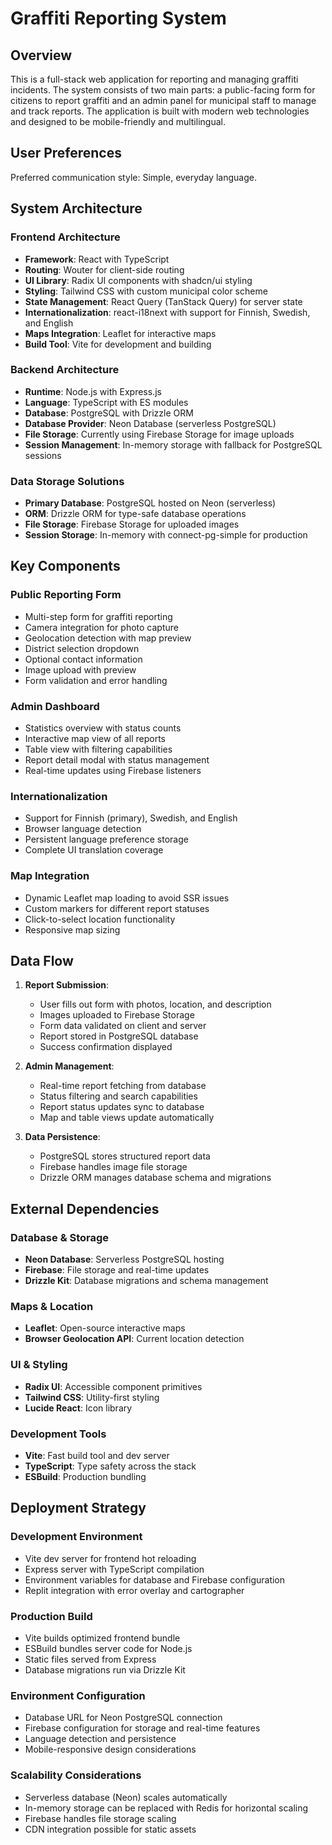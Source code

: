 # Graffiti Reporting System

## Overview

This is a full-stack web application for reporting and managing graffiti incidents. The system consists of two main parts: a public-facing form for citizens to report graffiti and an admin panel for municipal staff to manage and track reports. The application is built with modern web technologies and designed to be mobile-friendly and multilingual.

## User Preferences

Preferred communication style: Simple, everyday language.

## System Architecture

### Frontend Architecture
- **Framework**: React with TypeScript
- **Routing**: Wouter for client-side routing
- **UI Library**: Radix UI components with shadcn/ui styling
- **Styling**: Tailwind CSS with custom municipal color scheme
- **State Management**: React Query (TanStack Query) for server state
- **Internationalization**: react-i18next with support for Finnish, Swedish, and English
- **Maps Integration**: Leaflet for interactive maps
- **Build Tool**: Vite for development and building

### Backend Architecture
- **Runtime**: Node.js with Express.js
- **Language**: TypeScript with ES modules
- **Database**: PostgreSQL with Drizzle ORM
- **Database Provider**: Neon Database (serverless PostgreSQL)
- **File Storage**: Currently using Firebase Storage for image uploads
- **Session Management**: In-memory storage with fallback for PostgreSQL sessions

### Data Storage Solutions
- **Primary Database**: PostgreSQL hosted on Neon (serverless)
- **ORM**: Drizzle ORM for type-safe database operations
- **File Storage**: Firebase Storage for uploaded images
- **Session Storage**: In-memory with connect-pg-simple for production

## Key Components

### Public Reporting Form
- Multi-step form for graffiti reporting
- Camera integration for photo capture
- Geolocation detection with map preview
- District selection dropdown
- Optional contact information
- Image upload with preview
- Form validation and error handling

### Admin Dashboard
- Statistics overview with status counts
- Interactive map view of all reports
- Table view with filtering capabilities
- Report detail modal with status management
- Real-time updates using Firebase listeners

### Internationalization
- Support for Finnish (primary), Swedish, and English
- Browser language detection
- Persistent language preference storage
- Complete UI translation coverage

### Map Integration
- Dynamic Leaflet map loading to avoid SSR issues
- Custom markers for different report statuses
- Click-to-select location functionality
- Responsive map sizing

## Data Flow

1. **Report Submission**:
   - User fills out form with photos, location, and description
   - Images uploaded to Firebase Storage
   - Form data validated on client and server
   - Report stored in PostgreSQL database
   - Success confirmation displayed

2. **Admin Management**:
   - Real-time report fetching from database
   - Status filtering and search capabilities
   - Report status updates sync to database
   - Map and table views update automatically

3. **Data Persistence**:
   - PostgreSQL stores structured report data
   - Firebase handles image file storage
   - Drizzle ORM manages database schema and migrations

## External Dependencies

### Database & Storage
- **Neon Database**: Serverless PostgreSQL hosting
- **Firebase**: File storage and real-time updates
- **Drizzle Kit**: Database migrations and schema management

### Maps & Location
- **Leaflet**: Open-source interactive maps
- **Browser Geolocation API**: Current location detection

### UI & Styling
- **Radix UI**: Accessible component primitives
- **Tailwind CSS**: Utility-first styling
- **Lucide React**: Icon library

### Development Tools
- **Vite**: Fast build tool and dev server
- **TypeScript**: Type safety across the stack
- **ESBuild**: Production bundling

## Deployment Strategy

### Development Environment
- Vite dev server for frontend hot reloading
- Express server with TypeScript compilation
- Environment variables for database and Firebase configuration
- Replit integration with error overlay and cartographer

### Production Build
- Vite builds optimized frontend bundle
- ESBuild bundles server code for Node.js
- Static files served from Express
- Database migrations run via Drizzle Kit

### Environment Configuration
- Database URL for Neon PostgreSQL connection
- Firebase configuration for storage and real-time features
- Language detection and persistence
- Mobile-responsive design considerations

### Scalability Considerations
- Serverless database (Neon) scales automatically
- In-memory storage can be replaced with Redis for horizontal scaling
- Firebase handles file storage scaling
- CDN integration possible for static assets